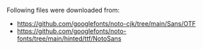 Following files were downloaded from:
 - https://github.com/googlefonts/noto-cjk/tree/main/Sans/OTF
 - https://github.com/googlefonts/noto-fonts/tree/main/hinted/ttf/NotoSans
